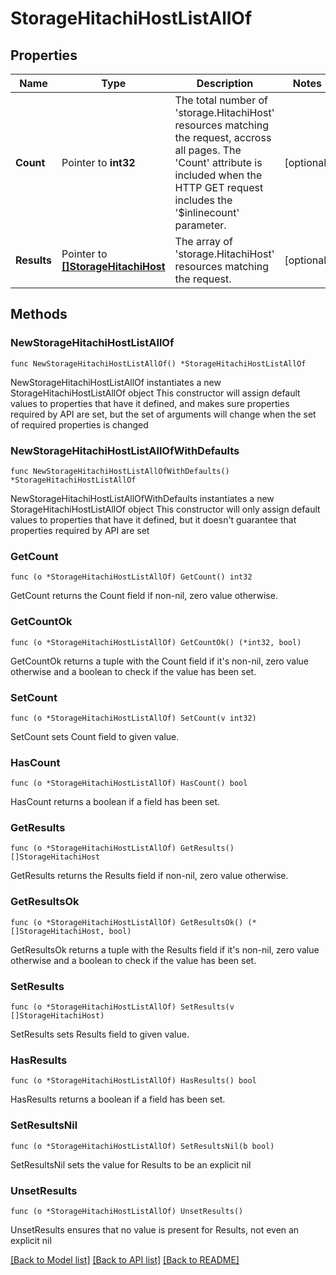 # StorageHitachiHostListAllOf

## Properties

Name | Type | Description | Notes
------------ | ------------- | ------------- | -------------
**Count** | Pointer to **int32** | The total number of &#39;storage.HitachiHost&#39; resources matching the request, accross all pages. The &#39;Count&#39; attribute is included when the HTTP GET request includes the &#39;$inlinecount&#39; parameter. | [optional] 
**Results** | Pointer to [**[]StorageHitachiHost**](storage.HitachiHost.md) | The array of &#39;storage.HitachiHost&#39; resources matching the request. | [optional] 

## Methods

### NewStorageHitachiHostListAllOf

`func NewStorageHitachiHostListAllOf() *StorageHitachiHostListAllOf`

NewStorageHitachiHostListAllOf instantiates a new StorageHitachiHostListAllOf object
This constructor will assign default values to properties that have it defined,
and makes sure properties required by API are set, but the set of arguments
will change when the set of required properties is changed

### NewStorageHitachiHostListAllOfWithDefaults

`func NewStorageHitachiHostListAllOfWithDefaults() *StorageHitachiHostListAllOf`

NewStorageHitachiHostListAllOfWithDefaults instantiates a new StorageHitachiHostListAllOf object
This constructor will only assign default values to properties that have it defined,
but it doesn't guarantee that properties required by API are set

### GetCount

`func (o *StorageHitachiHostListAllOf) GetCount() int32`

GetCount returns the Count field if non-nil, zero value otherwise.

### GetCountOk

`func (o *StorageHitachiHostListAllOf) GetCountOk() (*int32, bool)`

GetCountOk returns a tuple with the Count field if it's non-nil, zero value otherwise
and a boolean to check if the value has been set.

### SetCount

`func (o *StorageHitachiHostListAllOf) SetCount(v int32)`

SetCount sets Count field to given value.

### HasCount

`func (o *StorageHitachiHostListAllOf) HasCount() bool`

HasCount returns a boolean if a field has been set.

### GetResults

`func (o *StorageHitachiHostListAllOf) GetResults() []StorageHitachiHost`

GetResults returns the Results field if non-nil, zero value otherwise.

### GetResultsOk

`func (o *StorageHitachiHostListAllOf) GetResultsOk() (*[]StorageHitachiHost, bool)`

GetResultsOk returns a tuple with the Results field if it's non-nil, zero value otherwise
and a boolean to check if the value has been set.

### SetResults

`func (o *StorageHitachiHostListAllOf) SetResults(v []StorageHitachiHost)`

SetResults sets Results field to given value.

### HasResults

`func (o *StorageHitachiHostListAllOf) HasResults() bool`

HasResults returns a boolean if a field has been set.

### SetResultsNil

`func (o *StorageHitachiHostListAllOf) SetResultsNil(b bool)`

 SetResultsNil sets the value for Results to be an explicit nil

### UnsetResults
`func (o *StorageHitachiHostListAllOf) UnsetResults()`

UnsetResults ensures that no value is present for Results, not even an explicit nil

[[Back to Model list]](../README.md#documentation-for-models) [[Back to API list]](../README.md#documentation-for-api-endpoints) [[Back to README]](../README.md)


